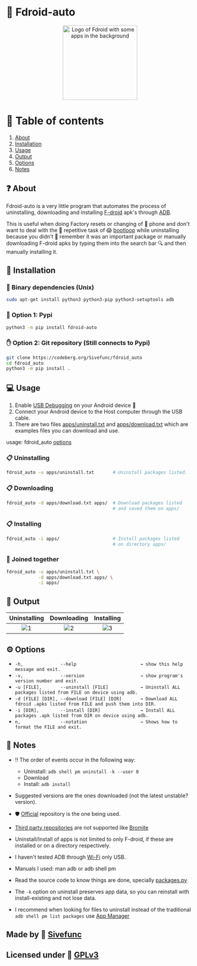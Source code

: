 [READ in case you are using PYPI]: #
[Pypi doesn't render package/relative path images and not raw]: #
[Pypi doesn't render Emojis]: #
[Pypi doesn't render LaTeX]: #
[https://github.com/theacodes/cmarkgfm]: #
[https://github.com/pypi/warehouse/issues/5246]: #
[https://github.com/pypi/warehouse/issues/16134]: #
[Mainly it's because HTML tags are omitted according to theacodes]: #
[So I recommend you rendering mardown locally or check my gitlab/codeberg]: #

# :robot: Fdroid-auto
[https://github.com/f-droid/artwork]: #
<div align="center">
    <img align="center"
        src="https://codeberg.org/Sivefunc/fdroid_auto/raw/branch/main/readme_res/logo.svg"
        height="200"
        alt="Logo of Fdroid with some apps in the background"><br>
</div>

# :bookmark: Table of contents
1. [About](#about)
2. [Installation](#installation)
3. [Usage](#usage)
4. [Output](#output)
5. [Options](#options)
6. [Notes](#notes)

## :question: About <a name="about"></a>
Fdroid-auto is a very little program that automates the process of uninstalling, downloading and installing [F-droid](https://f-droid.org) apk's through [ADB](https://developer.android.com/tools/adb).

This is useful when doing Factory resets or changing of :iphone: phone and don't want to deal with the :repeat: repetitive task of :scream: [bootloop](https://en.wikipedia.org/wiki/Booting#Bootloop) while uninstalling because you didn't :brain: remember it was an important package or manually downloading F-droid apks by typing them into the search bar :mag: and then manually installing it.

## :file_folder: Installation <a name="installation"></a>

### :penguin: Binary dependencies (Unix)
```sh
sudo apt-get install python3 python3-pip python3-setuptools adb
```

### :snake: Option 1: Pypi
```sh
python3 -m pip install fdroid-auto
```

### :hand: Option 2: Git repository (Still connects to Pypi)
```sh
git clone https://codeberg.org/Sivefunc/fdroid_auto
cd fdroid_auto
python3 -m pip install .
```

## :computer: Usage <a name="usage"></a>
1. Enable [USB Debugging](https://developer.android.com/studio/debug/dev-options#Enable-debugging) on your Android device :iphone:
2. Connect your Android device to the Host computer through the USB cable.
3. There are two files [apps/uninstall.txt](https://codeberg.org/Sivefunc/fdroid_auto/src/branch/main/src/apps/uninstall.txt) and [apps/download.txt](https://codeberg.org/Sivefunc/fdroid_auto/src/branch/main/src/apps/download.txt) which are examples files you can download and use.

usage: fdroid_auto [options](#options)

### :clipboard: Uninstalling
```sh
fdroid_auto -u apps/uninstall.txt       # Uninstall packages listed.
```
### :clipboard: Downloading
```sh
fdroid_auto -d apps/download.txt apps/  # Download packages listed
                                        # and saved them on apps/
```
### :clipboard: Installing
```sh
fdroid_auto -i apps/                    # Install packages listed
                                        # on directory apps/
```
### :handshake: Joined together
```sh
fdroid_auto -u apps/uninstall.txt \
            -d apps/download.txt apps/ \
            -i apps/
```

## :page_facing_up: Output <a name="output"></a>
| Uninstalling          | Downloading           | Installing
| :---:  		        | :---:    		        | :---:
| ![1](https://codeberg.org/Sivefunc/fdroid_auto/raw/branch/main/readme_res/uninstall.png)| ![2](https://codeberg.org/Sivefunc/fdroid_auto/raw/branch/main/readme_res/download.png)| ![3](https://codeberg.org/Sivefunc/fdroid_auto/raw/branch/main/readme_res/install.png)

## :gear: Options <a name="options"></a>
- `-h,              --help                        → show this help message
                                                        and exit.`
- `-v,              --version                     → show program's version
                                                        number and exit.`
- `-u [FILE],       --uninstall [FILE]            → Uninstall ALL packages
                                                        listed from FILE on
                                                        device using adb.`
- `-d [FILE] [DIR], --download [FILE] [DIR]       → Download ALL fdroid .apks
                                                        listed from FILE and
                                                        push them into DIR.`
- `-i [DIR],        --install [DIR]               → Install ALL packages .apk
                                                        listed from DIR on
                                                        device using adb.`
- `n,               --notation                    → Shows how to format the
                                                        FILE and exit.`
## :notebook: Notes <a name="notes"></a>
- :bangbang: The order of events occur in the following way:
    - Uninstall: `adb shell pm uninstall -k --user 0`
    - Download
    - Install:   `adb install`

- Suggested versions are the ones downloaded (not the latest unstable? version).
- :shield: [Official](https://f-droid.org/docs/All_our_APIs/) repository is the one being used.
- [Third party repositories](https://forum.f-droid.org/t/known-repositories/721) are not supported like [Bromite](https://www.bromite.org/fdroid)
- Uninstall/Install of apps is not limited to only F-droid, if these are installed or on a directory respectively.
- I haven't tested ADB through [Wi-Fi](https://developer.android.com/tools/adb#connect-to-a-device-over-wi-fi) only USB.
- Manuals I used: man adb or adb shell pm
- Read the source code to know things are done, specially [packages.py](https://codeberg.org/Sivefunc/fdroid_auto/src/branch/main/src/packages.py)
- The `-k` option on uninstall preserves app data, so you can reinstall with install-existing and not lose data.
- I recommend when looking for files to uninstall instead of the traditional `adb shell pm list packages` use [App Manager](https://f-droid.org/en/packages/io.github.muntashirakon.AppManager/)

## Made by :link: [Sivefunc](https://gitlab.com/sivefunc)
## Licensed under :link: [GPLv3](https://codeberg.org/Sivefunc/fdroid_auto/src/branch/main/LICENSE)
